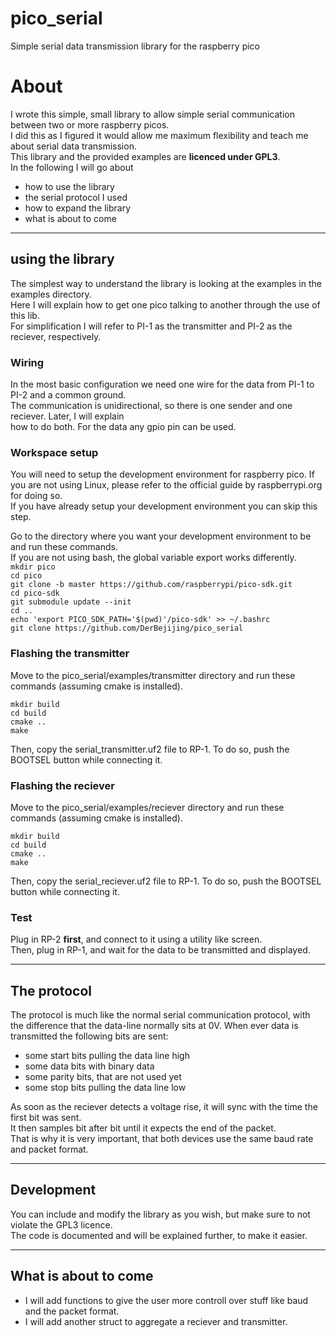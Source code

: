 # pico_serial
Simple serial data transmission library for the raspberry pico


# About  
I wrote this simple, small library to allow simple serial communication between two or more raspberry picos.  
I did this as I figured it would allow me maximum flexibility and teach me about serial data transmission.  
This library and the provided examples are **licenced under GPL3**.  
In the following I will go about  
- how to use the library
- the serial protocol I used
- how to expand the library
- what is about to come
 
---
 
## using the library  
The simplest way to understand the library is looking at the examples in the examples directory.  
Here I will explain how to get one pico talking to another through the use of this lib.  
For simplification I will refer to PI-1 as the transmitter and PI-2 as the reciever, respectively.

### Wiring  
In the most basic configuration we need one wire for the data from PI-1 to PI-2 and a common ground.  
The communication is unidirectional, so there is one sender and one reciever. Later, I will explain  
how to do both. For the data any gpio pin can be used.  

### Workspace setup  
You will need to setup the development environment for raspberry pico. If you are not using Linux,
please refer to the official guide by raspberrypi.org for doing so.  
If you have already setup your development environment you can skip this step.  

Go to the directory where you want your development environment to be and run these commands.  
If you are not using bash, the global variable export works differently.  
`mkdir pico`  
`cd pico`  
`git clone -b master https://github.com/raspberrypi/pico-sdk.git`  
`cd pico-sdk`  
`git submodule update --init`  
`cd ..`  
`echo 'export PICO_SDK_PATH='$(pwd)'/pico-sdk' >> ~/.bashrc`  
`git clone https://github.com/DerBejijing/pico_serial`  

### Flashing the transmitter  
Move to the pico_serial/examples/transmitter directory and run these commands (assuming cmake is installed).  

`mkdir build`  
`cd build`  
`cmake ..`  
`make`

Then, copy the serial_transmitter.uf2 file to RP-1. To do so, push the BOOTSEL button while connecting it.  

### Flashing the reciever  
Move to the pico_serial/examples/reciever directory and run these commands (assuming cmake is installed).  

`mkdir build`  
`cd build`  
`cmake ..`  
`make`

Then, copy the serial_reciever.uf2 file to RP-1. To do so, push the BOOTSEL button while connecting it.  

### Test  
Plug in RP-2 **first**, and connect to it using a utility like screen.  
Then, plug in RP-1, and wait for the data to be transmitted and displayed.  

---

## The protocol  
The protocol is much like the normal serial communication protocol, with the difference that the data-line normally sits at 0V. When ever data is transmitted the following bits are sent:  
- some start bits pulling the data line high  
- some data bits with binary data  
- some parity bits, that are not used yet  
- some stop bits pulling the data line low  

As soon as the reciever detects a voltage rise, it will sync with the time the first bit was sent.  
It then samples bit after bit until it expects the end of the packet.  
That is why it is very important, that both devices use the same baud rate and packet format.  

---

## Development  
You can include and modify the library as you wish, but make sure to not violate the GPL3 licence.  
The code is documented and will be explained further, to make it easier.  

---

## What is about to come  
- I will add functions to give the user more controll over stuff like baud and the packet format.  
- I will add another struct to aggregate a reciever and transmitter.  
